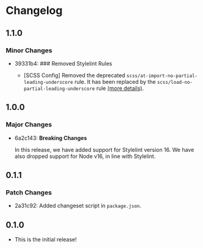 # Changelog

## 1.1.0

### Minor Changes

- 39331b4: ### Removed Stylelint Rules

  - [SCSS Config] Removed the deprecated `scss/at-import-no-partial-leading-underscore` rule. It has been replaced by the `scss/load-no-partial-leading-underscore` rule [(more details)](https://github.com/stylelint-scss/stylelint-scss/blob/master/src/rules/at-import-no-partial-leading-underscore/README.md).

## 1.0.0

### Major Changes

- 6a2c143: **Breaking Changes**

  In this release, we have added support for Stylelint version 16. We have also dropped support for Node v16, in line with Stylelint.

## 0.1.1

### Patch Changes

- 2a31c92: Added changeset script in `package.json`.

## 0.1.0

- This is the initial release!
